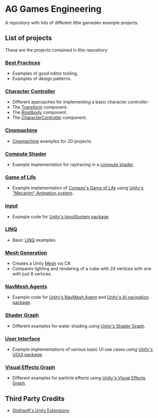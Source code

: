 # AG Games Engineering
A repository with lots of different little gamedev example projects.

## List of projects
These are the projects contained in this repostiory:

### [Best Practices](Assets/BestPractices)
- Examples of good editor tooling.
- Examples of design patterns.

### [Character Controller](Assets/CharacterController)
- Different approaches for implementing a basic character controller:
- The [Transform](https://docs.unity3d.com/ScriptReference/Transform.html) component.
- The [Rigidbody](https://docs.unity3d.com/ScriptReference/Rigidbody.html) component.
- The [CharacterController](https://docs.unity3d.com/ScriptReference/CharacterController.html) component.

### [Cinemachine](Assets/Cinemachine)
- [Cinemachine](https://docs.unity3d.com/Packages/com.unity.cinemachine@2.1/manual/index.html) examples for 2D projects.

### [Compute Shader](Assets/ComputeShader)
- Example implementation for raytracing in a [compute shader](https://docs.unity3d.com/Manual/class-ComputeShader.html).

### [Game of Life](Assets/GameOfLife)
- Example implementation of [Conway's Game of Life](https://en.wikipedia.org/wiki/Conway%27s_Game_of_Life) using [Unity's "Mecanim" Animation system](https://docs.unity3d.com/Manual/AnimationOverview.html).

### [Input](Assets/Input)
- Example code for [Unity's InputSystem package](https://docs.unity3d.com/Packages/com.unity.inputsystem).

### [LINQ](Assets/LINQ)
- Basic [LINQ](https://docs.microsoft.com/en-us/dotnet/csharp/programming-guide/concepts/linq/) examples.

### [Mesh Generation](Assets/MeshGeneration)
- Creates a Unity [Mesh](https://docs.unity3d.com/ScriptReference/Mesh.html) via C#.
- Compares lighting and rendering of a cube with 24 vertices with one with just 8 vertices.

### [NavMesh Agents](Assets/NavMeshAgents)
- Example code for [Unity's NavMesh Agent](https://docs.unity3d.com/ScriptReference/AI.NavMeshAgent.html) and [Unity's AI navigation package](https://docs.unity3d.com/Packages/com.unity.ai.navigation@1.0/manual/index.html).

### [Shader Graph](Assets/ShaderGraph)
- Different examples for water shading using [Unity's Shader Graph](https://unity.com/features/shader-graph).

### [User Interface](Assets/UI)
- Example implementations of various basic UI use cases using [Unity's UGUI package](https://docs.unity3d.com/Packages/com.unity.ugui@1.0/manual/index.html).

### [Visual Effects Graph](Assets/VisualEffectsGraph)
- Different examples for particle effects using [Unity's Visual Effects Graph](https://unity.com/visual-effect-graph).

## Third Party Credits
- [Slothsoft's Unity Extensions](https://openupm.com/packages/net.slothsoft.unity-extensions/)

